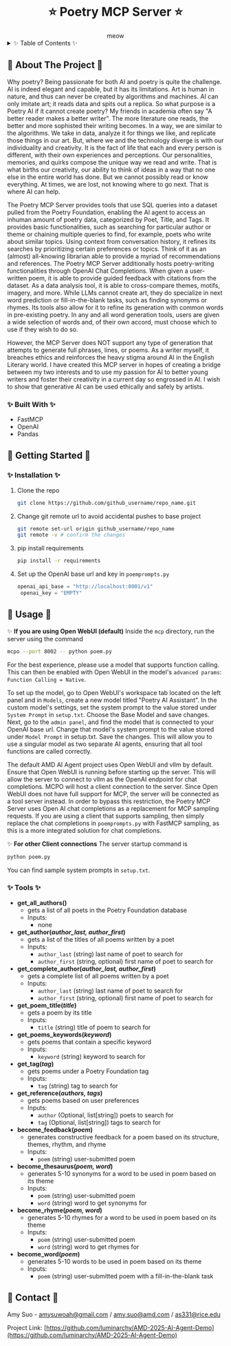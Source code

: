<div align="center">

<h1> ⭐  Poetry MCP Server ⭐ </h1>
meow
<div align="left">

<!-- TABLE OF CONTENTS -->

<details>
  <summary>✨ Table of Contents ✨ </summary>
  <ol>
    <li>
      <a href="#about-the-project">About The Project</a>
      <ul>
        <li><a href="#built-with">Built With</a></li>
      </ul>
    </li>
    <li>
      <a href="#getting-started">Getting Started</a>
      <ul>
        <li><a href="#prerequisites">Prerequisites</a></li>
        <li><a href="#installation">Installation</a></li>
      </ul>
    </li>
    <li><a href="#usage">Usage</a>
      <ul>
        <li><a href="#examples">Examples</a></li>
      </ul></li>
    <li><a href="#license">License</a></li>
    <li><a href="#contact">Contact</a></li>
    <li><a href="#acknowledgments">Acknowledgments</a></li>
  </ol>
</details>

<!-- ABOUT THE PROJECT -->

## 🌟 About The Project 🌟

Why poetry? Being passionate for both AI and poetry is quite the challenge. AI is indeed elegant and capable, but it has its limitations. Art is human in nature, and thus can never be created by algorithms and machines. AI can only imitate art; it reads data and spits out a replica. So what purpose is a Poetry AI if it cannot create poetry? My friends in academia often say "A better reader makes a better writer". The more literature one reads, the better and more sophisted their writing becomes. In a way, we are similar to the algorithms. We take in data, analyze it for things we like, and replicate those things in our art. But, where we and the technology diverge is with our individuality and creativity. It is the fact of life that each and every person is different, with their own experiences and perceptions. Our personalities, memories, and quirks compose the unique way we read and write. That is what births our creativity, our ability to think of ideas in a way that no one else in the entire world has done. But we cannot possibly read or know everything. At times, we are lost, not knowing where to go next. That is where AI can help.

The Poetry MCP Server provides tools that use SQL queries into a dataset pulled from the Poetry Foundation, enabling the AI agent to access an inhuman amount of poetry data, categorized by Poet, Title, and Tags. It provides basic functionalities, such as searching for particular author or theme or chaining multiple queries to find, for example, poets who write about similar topics. Using context from conversation history, it refines its searches by prioritizing certain preferences or topics. Think of it as an (almost) all-knowing librarian able to provide a myriad of recommendations and references.
The Poetry MCP Server additionally hosts poetry-writing functionalities through OpenAI Chat Completions. When given a user-written poem, it is able to provide guided feedback with citations from the dataset. As a data analysis tool, it is able to cross-compare themes, motifs, imagery, and more. While LLMs cannot create art, they do specialize in next word prediction or fill-in-the-blank tasks, such as finding synonyms or rhymes. Its tools also allow for it to refine its generation with common words in pre-existing poetry. In any and all word generation tools, users are given a wide selection of words and, of their own accord, must choose which to use if they wish to do so.

However, the MCP Server does NOT support any type of generation that attempts to generate full phrases, lines, or poems. As a writer myself, it breaches ethics and reinforces the heavy stigma around AI in the English Literary world. I have created this MCP server in hopes of creating a bridge between my two interests and to use my passion for AI to better young writers and foster their creativity in a current day so engrossed in AI. I wish to show that generative AI can be used ethically and safely by artists.

### ✨ Built With ✨

* FastMCP
* OpenAI
* Pandas

<!-- GETTING STARTED -->

## 🌟 Getting Started 🌟

### ✨ Installation ✨

1. Clone the repo
   
   ```sh
   git clone https://github.com/github_username/repo_name.git
   ```
2. Change git remote url to avoid accidental pushes to base project
   
   ```sh
   git remote set-url origin github_username/repo_name
   git remote -v # confirm the changes
   ```
3. pip install requirements
   
   ```sh
   pip install -r requirements
   ```
4. Set up the OpenAI base url and key in `poemprompts.py`
   
   ```py
   openai_api_base = "http://localhost:8001/v1"
    openai_key = "EMPTY"
   ```

## 🌟 Usage 🌟

✨ **If you are using Open WebUI (default)**
Inside the `mcp` directory, run the server using the command

```sh
mcpo --port 8002 -- python poem.py
```

For the best experience, please use a model that supports function calling. This can then be enabled with Open WebUI in the model's `advanced params`: `Function Calling = Native`.

To set up the model, go to Open WebUI's workspace tab located on the left panel and in `Models`, create a new model titled "Poetry AI Assistant". In the custom model's settings, set the system prompt to the value stored under `System Prompt` in `setup.txt`. Choose the Base Model and save changes.
Next, go to the `admin panel`, and find the model that is connected to your OpenAI base url. Change that model's system prompt to the value stored under `Model Prompt` in setup.txt. Save the changes.
This will allow you to use a singular model as two separate AI agents, ensuring that all tool functions are called correctly.

The default AMD AI Agent project uses Open WebUI and vllm by default. Ensure that Open WebUI is running before starting up the server. This will allow the server to connect to vllm as the OpenAI endpoint for chat completions. MCPO will host a client connection to the server. Since Open WebUI does not have full support for MCP, the server will be connected as a tool server instead. In order to bypass this restriction, the Poetry MCP Server uses Open AI chat completions as a replacement for MCP sampling requests. If you are using a client that supports sampling, then simply replace the chat completions in `poemprompts.py` with FastMCP sampling, as this is a more integrated solution for chat completions.

✨ **For other Client connections**
The server startup command is

```sh
python poem.py
```

You can find sample system prompts in `setup.txt`.

### ✨ Tools ✨

* **get_all_authors()**
  * gets a list of all poets in the Poetry Foundation database
  * Inputs:
    * none
* **get_author(*author_last, author_first*)**
  * gets a list of the titles of all poems written by a poet
  * Inputs:
    * `author_last` (string) last name of poet to search for
    * `author_first` (string, optional) first name of poet to search for
* **get_complete_author(*author_last, author_first*)**
  * gets a complete list of all poems written by a poet
  * Inputs:
    * `author_last` (string) last name of poet to search for
    * `author_first` (string, optional) first name of poet to search for
* **get_poem_title(*title*)**
  * gets a poem by its title
  * Inputs:
    * `title` (string) title of poem to search for
* **get_poems_keywords(*keyword*)**
  * gets poems that contain a specific keyword
  * Inputs:
    * `keyword` (string) keyword to search for
* **get_tag(*tag*)**
  * gets poems under a Poetry Foundation tag
  * Inputs:
    * `tag` (string) tag to search for
* **get_reference(*authors, tags*)**
  * gets poems based on user preferences
  * Inputs:
    * `author` (Optional, list[string]) poets to search for
    * `tag` (Optional, list[string]) tags to search for
* **become_feedback(*poem*)**
  * generates constructive feedback for a poem based on its structure, themes, rhythm, and rhyme
  * Inputs:
    * `poem` (string) user-submitted poem
* **become_thesaurus(*poem, word*)**
  * generates 5-10 synonyms for a word to be used in poem based on its theme
  * Inputs:
    * `poem` (string) user-submitted poem
    * `word` (string) word to get synonyms for
* **become_rhyme(*poem, word*)**
  * generates 5-10 rhymes for a word to be used in poem based on its theme
  * Inputs:
    * `poem` (string) user-submitted poem
    * `word` (string) word to get rhymes for
* **become_word(*poem*)**
  * generates 5-10 words to be used in poem based on its theme
  * Inputs:
    * `poem` (string) user-submitted poem with a fill-in-the-blank task

## 🌟 Contact 🌟

Amy Suo - amysuwoah@gmail.com / amy.suo@amd.com / as331@rice.edu

Project Link: [https://github.com/luminarchy/AMD-2025-AI-Agent-Demo](https://github.com/luminarchy/AMD-2025-AI-Agent-Demo)


